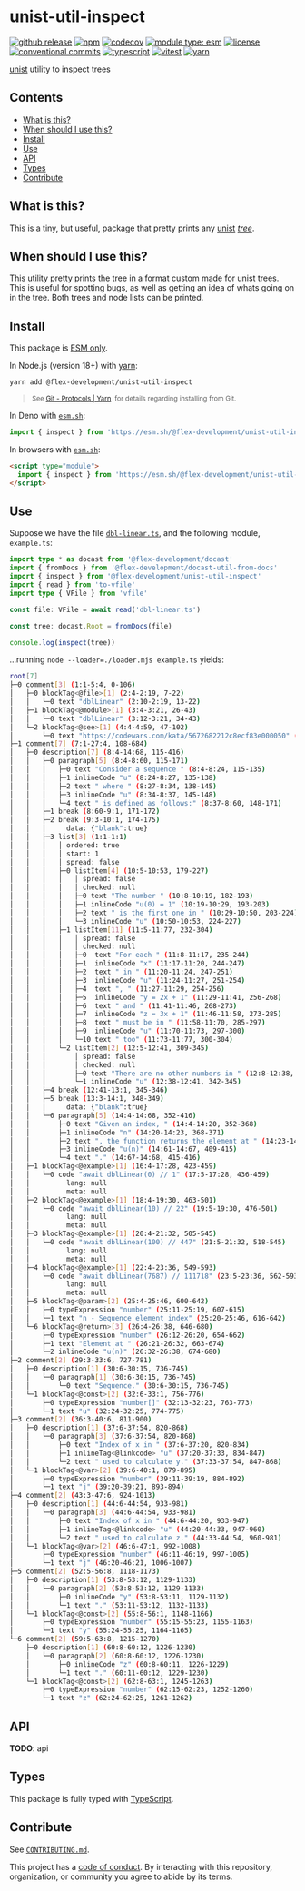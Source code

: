 # unist-util-inspect

[![github release](https://img.shields.io/github/v/release/flex-development/unist-util-inspect.svg?include_prereleases&sort=semver)](https://github.com/flex-development/unist-util-inspect/releases/latest)
[![npm](https://img.shields.io/npm/v/@flex-development/unist-util-inspect.svg)](https://npmjs.com/package/@flex-development/unist-util-inspect)
[![codecov](https://codecov.io/gh/flex-development/unist-util-inspect/graph/badge.svg?token=4mBj091twh)](https://codecov.io/gh/flex-development/unist-util-inspect)
[![module type: esm](https://img.shields.io/badge/module%20type-esm-brightgreen)](https://github.com/voxpelli/badges-cjs-esm)
[![license](https://img.shields.io/github/license/flex-development/unist-util-inspect.svg)](LICENSE.md)
[![conventional commits](https://img.shields.io/badge/-conventional%20commits-fe5196?logo=conventional-commits&logoColor=ffffff)](https://conventionalcommits.org/)
[![typescript](https://img.shields.io/badge/-typescript-3178c6?logo=typescript&logoColor=ffffff)](https://typescriptlang.org/)
[![vitest](https://img.shields.io/badge/-vitest-6e9f18?style=flat&logo=vitest&logoColor=ffffff)](https://vitest.dev/)
[![yarn](https://img.shields.io/badge/-yarn-2c8ebb?style=flat&logo=yarn&logoColor=ffffff)](https://yarnpkg.com/)

[unist][unist] utility to inspect trees

## Contents

- [What is this?](#what-is-this)
- [When should I use this?](#when-should-i-use-this)
- [Install](#install)
- [Use](#use)
- [API](#api)
- [Types](#types)
- [Contribute](#contribute)

## What is this?

This is a tiny, but useful, package that pretty prints any [unist][unist] [*tree*][tree].

## When should I use this?

This utility pretty prints the tree in a format custom made for unist trees. This is useful for spotting bugs, as well
as getting an idea of whats going on in the tree. Both trees and node lists can be printed.

## Install

This package is [ESM only][esm].

In Node.js (version 18+) with [yarn][yarn]:

```sh
yarn add @flex-development/unist-util-inspect
```

<blockquote>
  <small>
    See <a href='https://yarnpkg.com/protocol/git'>Git - Protocols | Yarn</a>
    &nbsp;for details regarding installing from Git.
  </small>
</blockquote>

In Deno with [`esm.sh`][esmsh]:

```ts
import { inspect } from 'https://esm.sh/@flex-development/unist-util-inspect'
```

In browsers with [`esm.sh`][esmsh]:

```html
<script type="module">
  import { inspect } from 'https://esm.sh/@flex-development/unist-util-inspect'
</script>
```

## Use

Suppose we have the file [`dbl-linear.ts`](examples/dbl-linear.ts), and the following module, `example.ts`:

```ts
import type * as docast from '@flex-development/docast'
import { fromDocs } from '@flex-development/docast-util-from-docs'
import { inspect } from '@flex-development/unist-util-inspect'
import { read } from 'to-vfile'
import type { VFile } from 'vfile'

const file: VFile = await read('dbl-linear.ts')

const tree: docast.Root = fromDocs(file)

console.log(inspect(tree))
```

...running `node --loader=./loader.mjs example.ts` yields:

```sh
root[7]
├─0 comment[3] (1:1-5:4, 0-106)
│   ├─0 blockTag<@file>[1] (2:4-2:19, 7-22)
│   │   └─0 text "dblLinear" (2:10-2:19, 13-22)
│   ├─1 blockTag<@module>[1] (3:4-3:21, 26-43)
│   │   └─0 text "dblLinear" (3:12-3:21, 34-43)
│   └─2 blockTag<@see>[1] (4:4-4:59, 47-102)
│       └─0 text "https://codewars.com/kata/5672682212c8ecf83e000050" (4:9-4:59, 52-102)
├─1 comment[7] (7:1-27:4, 108-684)
│   ├─0 description[7] (8:4-14:68, 115-416)
│   │   ├─0 paragraph[5] (8:4-8:60, 115-171)
│   │   │   ├─0 text "Consider a sequence " (8:4-8:24, 115-135)
│   │   │   ├─1 inlineCode "u" (8:24-8:27, 135-138)
│   │   │   ├─2 text " where " (8:27-8:34, 138-145)
│   │   │   ├─3 inlineCode "u" (8:34-8:37, 145-148)
│   │   │   └─4 text " is defined as follows:" (8:37-8:60, 148-171)
│   │   ├─1 break (8:60-9:1, 171-172)
│   │   ├─2 break (9:3-10:1, 174-175)
│   │   │     data: {"blank":true}
│   │   ├─3 list[3] (1:1-1:1)
│   │   │   │ ordered: true
│   │   │   │ start: 1
│   │   │   │ spread: false
│   │   │   ├─0 listItem[4] (10:5-10:53, 179-227)
│   │   │   │   │ spread: false
│   │   │   │   │ checked: null
│   │   │   │   ├─0 text "The number " (10:8-10:19, 182-193)
│   │   │   │   ├─1 inlineCode "u(0) = 1" (10:19-10:29, 193-203)
│   │   │   │   ├─2 text " is the first one in " (10:29-10:50, 203-224)
│   │   │   │   └─3 inlineCode "u" (10:50-10:53, 224-227)
│   │   │   ├─1 listItem[11] (11:5-11:77, 232-304)
│   │   │   │   │ spread: false
│   │   │   │   │ checked: null
│   │   │   │   ├─0  text "For each " (11:8-11:17, 235-244)
│   │   │   │   ├─1  inlineCode "x" (11:17-11:20, 244-247)
│   │   │   │   ├─2  text " in " (11:20-11:24, 247-251)
│   │   │   │   ├─3  inlineCode "u" (11:24-11:27, 251-254)
│   │   │   │   ├─4  text ", " (11:27-11:29, 254-256)
│   │   │   │   ├─5  inlineCode "y = 2x + 1" (11:29-11:41, 256-268)
│   │   │   │   ├─6  text " and " (11:41-11:46, 268-273)
│   │   │   │   ├─7  inlineCode "z = 3x + 1" (11:46-11:58, 273-285)
│   │   │   │   ├─8  text " must be in " (11:58-11:70, 285-297)
│   │   │   │   ├─9  inlineCode "u" (11:70-11:73, 297-300)
│   │   │   │   └─10 text " too" (11:73-11:77, 300-304)
│   │   │   └─2 listItem[2] (12:5-12:41, 309-345)
│   │   │       │ spread: false
│   │   │       │ checked: null
│   │   │       ├─0 text "There are no other numbers in " (12:8-12:38, 312-342)
│   │   │       └─1 inlineCode "u" (12:38-12:41, 342-345)
│   │   ├─4 break (12:41-13:1, 345-346)
│   │   ├─5 break (13:3-14:1, 348-349)
│   │   │     data: {"blank":true}
│   │   └─6 paragraph[5] (14:4-14:68, 352-416)
│   │       ├─0 text "Given an index, " (14:4-14:20, 352-368)
│   │       ├─1 inlineCode "n" (14:20-14:23, 368-371)
│   │       ├─2 text ", the function returns the element at " (14:23-14:61, 371-409)
│   │       ├─3 inlineCode "u(n)" (14:61-14:67, 409-415)
│   │       └─4 text "." (14:67-14:68, 415-416)
│   ├─1 blockTag<@example>[1] (16:4-17:28, 423-459)
│   │   └─0 code "await dblLinear(0) // 1" (17:5-17:28, 436-459)
│   │         lang: null
│   │         meta: null
│   ├─2 blockTag<@example>[1] (18:4-19:30, 463-501)
│   │   └─0 code "await dblLinear(10) // 22" (19:5-19:30, 476-501)
│   │         lang: null
│   │         meta: null
│   ├─3 blockTag<@example>[1] (20:4-21:32, 505-545)
│   │   └─0 code "await dblLinear(100) // 447" (21:5-21:32, 518-545)
│   │         lang: null
│   │         meta: null
│   ├─4 blockTag<@example>[1] (22:4-23:36, 549-593)
│   │   └─0 code "await dblLinear(7687) // 111718" (23:5-23:36, 562-593)
│   │         lang: null
│   │         meta: null
│   ├─5 blockTag<@param>[2] (25:4-25:46, 600-642)
│   │   ├─0 typeExpression "number" (25:11-25:19, 607-615)
│   │   └─1 text "n - Sequence element index" (25:20-25:46, 616-642)
│   └─6 blockTag<@return>[3] (26:4-26:38, 646-680)
│       ├─0 typeExpression "number" (26:12-26:20, 654-662)
│       ├─1 text "Element at " (26:21-26:32, 663-674)
│       └─2 inlineCode "u(n)" (26:32-26:38, 674-680)
├─2 comment[2] (29:3-33:6, 727-781)
│   ├─0 description[1] (30:6-30:15, 736-745)
│   │   └─0 paragraph[1] (30:6-30:15, 736-745)
│   │       └─0 text "Sequence." (30:6-30:15, 736-745)
│   └─1 blockTag<@const>[2] (32:6-33:1, 756-776)
│       ├─0 typeExpression "number[]" (32:13-32:23, 763-773)
│       └─1 text "u" (32:24-32:25, 774-775)
├─3 comment[2] (36:3-40:6, 811-900)
│   ├─0 description[1] (37:6-37:54, 820-868)
│   │   └─0 paragraph[3] (37:6-37:54, 820-868)
│   │       ├─0 text "Index of x in " (37:6-37:20, 820-834)
│   │       ├─1 inlineTag<@linkcode> "u" (37:20-37:33, 834-847)
│   │       └─2 text " used to calculate y." (37:33-37:54, 847-868)
│   └─1 blockTag<@var>[2] (39:6-40:1, 879-895)
│       ├─0 typeExpression "number" (39:11-39:19, 884-892)
│       └─1 text "j" (39:20-39:21, 893-894)
├─4 comment[2] (43:3-47:6, 924-1013)
│   ├─0 description[1] (44:6-44:54, 933-981)
│   │   └─0 paragraph[3] (44:6-44:54, 933-981)
│   │       ├─0 text "Index of x in " (44:6-44:20, 933-947)
│   │       ├─1 inlineTag<@linkcode> "u" (44:20-44:33, 947-960)
│   │       └─2 text " used to calculate z." (44:33-44:54, 960-981)
│   └─1 blockTag<@var>[2] (46:6-47:1, 992-1008)
│       ├─0 typeExpression "number" (46:11-46:19, 997-1005)
│       └─1 text "j" (46:20-46:21, 1006-1007)
├─5 comment[2] (52:5-56:8, 1118-1173)
│   ├─0 description[1] (53:8-53:12, 1129-1133)
│   │   └─0 paragraph[2] (53:8-53:12, 1129-1133)
│   │       ├─0 inlineCode "y" (53:8-53:11, 1129-1132)
│   │       └─1 text "." (53:11-53:12, 1132-1133)
│   └─1 blockTag<@const>[2] (55:8-56:1, 1148-1166)
│       ├─0 typeExpression "number" (55:15-55:23, 1155-1163)
│       └─1 text "y" (55:24-55:25, 1164-1165)
└─6 comment[2] (59:5-63:8, 1215-1270)
    ├─0 description[1] (60:8-60:12, 1226-1230)
    │   └─0 paragraph[2] (60:8-60:12, 1226-1230)
    │       ├─0 inlineCode "z" (60:8-60:11, 1226-1229)
    │       └─1 text "." (60:11-60:12, 1229-1230)
    └─1 blockTag<@const>[2] (62:8-63:1, 1245-1263)
        ├─0 typeExpression "number" (62:15-62:23, 1252-1260)
        └─1 text "z" (62:24-62:25, 1261-1262)
```

## API

**TODO**: api

## Types

This package is fully typed with [TypeScript][typescript].

## Contribute

See [`CONTRIBUTING.md`](CONTRIBUTING.md).

This project has a [code of conduct](CODE_OF_CONDUCT.md). By interacting with this repository, organization, or
community you agree to abide by its terms.

[esm]: https://gist.github.com/sindresorhus/a39789f98801d908bbc7ff3ecc99d99c
[esmsh]: https://esm.sh/
[tree]: https://github.com/syntax-tree/unist#tree
[typescript]: https://www.typescriptlang.org
[unist]: https://github.com/syntax-tree/unist
[yarn]: https://yarnpkg.com
